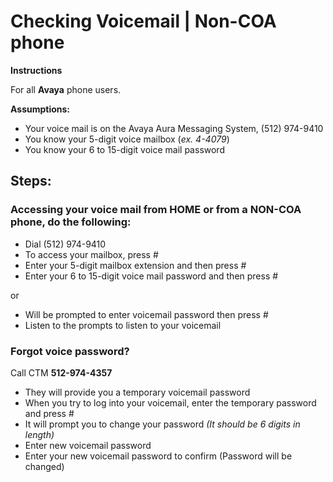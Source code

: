# Checking Voicemail \| Non-COA phone

**Instructions**

For all **Avaya** phone users.

**Assumptions:**

* Your voice mail is on the Avaya Aura Messaging System, \(512\) 974-9410
* You know your 5-digit voice mailbox \(_ex. 4-4079_\)
* You know your 6 to 15-digit voice mail password

## Steps:

### Accessing your voice mail **from HOME or from a NON-COA phone**, do the following:  

* Dial \(512\) 974-9410
* To access your mailbox, press \#
* Enter your 5-digit mailbox extension and then press \#
* Enter your 6 to 15-digit voice mail password and then press \#

or 

* Will be prompted to enter voicemail password then press \#
* Listen to the prompts to listen to your voicemail

### Forgot voice password? 

Call CTM **512-974-4357**

* They will provide you a temporary voicemail password
* When you try to log into your voicemail, enter the temporary  password and press \#
* It will prompt you to change your password _\(It should be 6 digits in length\)_ 
* Enter new voicemail password
* Enter your new voicemail password to confirm \(Password will be changed\)


